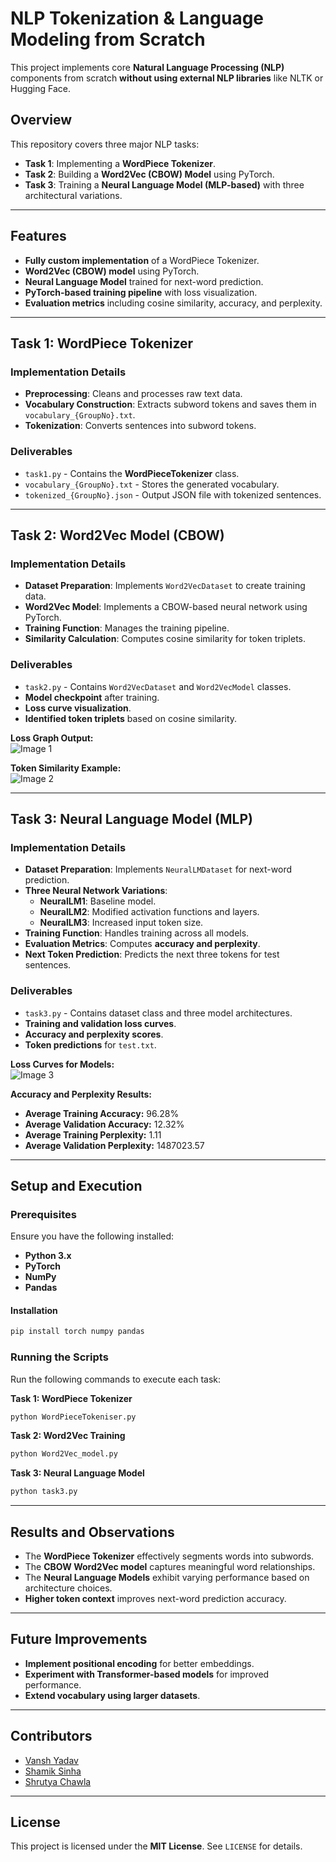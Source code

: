# NLP Tokenization & Language Modeling from Scratch

This project implements core **Natural Language Processing (NLP)** components from scratch **without using external NLP libraries** like NLTK or Hugging Face.  

## Overview  

This repository covers three major NLP tasks:  

- **Task 1**: Implementing a **WordPiece Tokenizer**.  
- **Task 2**: Building a **Word2Vec (CBOW) Model** using PyTorch.  
- **Task 3**: Training a **Neural Language Model (MLP-based)** with three architectural variations.  

---

## Features  

- **Fully custom implementation** of a WordPiece Tokenizer.  
- **Word2Vec (CBOW) model** using PyTorch.  
- **Neural Language Model** trained for next-word prediction.  
- **PyTorch-based training pipeline** with loss visualization.  
- **Evaluation metrics** including cosine similarity, accuracy, and perplexity.  

---

## Task 1: WordPiece Tokenizer  

### Implementation Details  

- **Preprocessing**: Cleans and processes raw text data.  
- **Vocabulary Construction**: Extracts subword tokens and saves them in `vocabulary_{GroupNo}.txt`.  
- **Tokenization**: Converts sentences into subword tokens.  

### Deliverables  

- `task1.py` - Contains the **WordPieceTokenizer** class.  
- `vocabulary_{GroupNo}.txt` - Stores the generated vocabulary.  
- `tokenized_{GroupNo}.json` - Output JSON file with tokenized sentences.  

---

## Task 2: Word2Vec Model (CBOW)  

### Implementation Details  

- **Dataset Preparation**: Implements `Word2VecDataset` to create training data.  
- **Word2Vec Model**: Implements a CBOW-based neural network using PyTorch.  
- **Training Function**: Manages the training pipeline.  
- **Similarity Calculation**: Computes cosine similarity for token triplets.  

### Deliverables  

- `task2.py` - Contains `Word2VecDataset` and `Word2VecModel` classes.  
- **Model checkpoint** after training.  
- **Loss curve visualization**.  
- **Identified token triplets** based on cosine similarity.  

**Loss Graph Output:**  
![Image 1](src/task2.png)

**Token Similarity Example:**  
![Image 2](src/tokenSimilarity.png)

---

## Task 3: Neural Language Model (MLP)  

### Implementation Details  

- **Dataset Preparation**: Implements `NeuralLMDataset` for next-word prediction.  
- **Three Neural Network Variations**:  
  - **NeuralLM1**: Baseline model.  
  - **NeuralLM2**: Modified activation functions and layers.  
  - **NeuralLM3**: Increased input token size.  
- **Training Function**: Handles training across all models.  
- **Evaluation Metrics**: Computes **accuracy and perplexity**.  
- **Next Token Prediction**: Predicts the next three tokens for test sentences.  

### Deliverables  

- `task3.py` - Contains dataset class and three model architectures.  
- **Training and validation loss curves**.  
- **Accuracy and perplexity scores**.  
- **Token predictions** for `test.txt`.  

**Loss Curves for Models:**  
![Image 3](src/task3.png)

**Accuracy and Perplexity Results:**  
- **Average Training Accuracy:** 96.28%  
- **Average Validation Accuracy:** 12.32%  
- **Average Training Perplexity:** 1.11  
- **Average Validation Perplexity:** 1487023.57  

---

## Setup and Execution  

### Prerequisites  

Ensure you have the following installed:  

- **Python 3.x**  
- **PyTorch**  
- **NumPy**  
- **Pandas**  

#### Installation
```bash
pip install torch numpy pandas
``` 

### Running the Scripts  

Run the following commands to execute each task:  

**Task 1: WordPiece Tokenizer**  
```bash
python WordPieceTokeniser.py
```

**Task 2: Word2Vec Training**  
```bash
python Word2Vec_model.py
```

**Task 3: Neural Language Model**  
```bash
python task3.py
```

---

## Results and Observations  

- The **WordPiece Tokenizer** effectively segments words into subwords.  
- The **CBOW Word2Vec model** captures meaningful word relationships.  
- The **Neural Language Models** exhibit varying performance based on architecture choices.  
- **Higher token context** improves next-word prediction accuracy.  

---

## Future Improvements  

- **Implement positional encoding** for better embeddings.  
- **Experiment with Transformer-based models** for improved performance.  
- **Extend vocabulary using larger datasets**.  

---

## Contributors  

- [Vansh Yadav](https://github.com/vansh22559)
- [Shamik Sinha](https://github.com/theshamiksinha)
- [Shrutya Chawla](https://github.com/shrutya22487)

---

## License  

This project is licensed under the **MIT License**. See `LICENSE` for details.  
